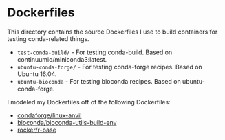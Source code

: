 # Dockerfiles

This directory contains the source Dockerfiles I use to build containers for
testing conda-related things.

* `test-conda-build/` - For testing conda-build. Based on
  continuumio/miniconda3:latest.
* `ubuntu-conda-forge/` - For testing conda-forge recipes. Based on Ubuntu
  16.04.
* `ubuntu-bioconda` - For testing bioconda recipes. Based on ubuntu-conda-forge.

I modeled my Dockerfiles off of the following Dockerfiles:

* [condaforge/linux-anvil](https://github.com/conda-forge/docker-images/blob/2f303f27d78029ca925d998b868c7db1bab4c7ab/linux-anvil/Dockerfile)
* [bioconda/bioconda-utils-build-env](https://github.com/bioconda/bioconda-utils/blob/b83cf28d71e70e03b7fdb3ec35f4b88109a0fa7c/Dockerfile)
* [rocker/r-base](https://hub.docker.com/r/rocker/r-base/~/dockerfile/)

